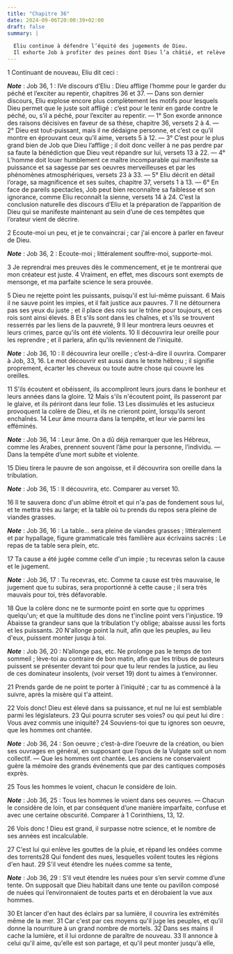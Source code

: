 ```yaml
---
title: "Chapitre 36"
date: 2024-09-06T20:00:39+02:00
draft: false
summary: |
  
  Eliu continue à défendre l’équité des jugements de Dieu.
  Il exhorte Job à profiter des peines dont Dieu l’a châtié, et relève la puissance du Seigneur.
---
```



1 Continuant de nouveau, Eliu dit ceci :

***Note*** :  Job 36, 1 : IVe discours d’Eliu : Dieu afflige l’homme pour le garder du péché et l’exciter au repentir, chapitres 36 et 37. ― Dans son dernier discours, Eliu explose encore plus complètement les motifs pour lesquels Dieu permet que le juste soit affligé : c’est pour le tenir en garde contre le péché, ou, s’il a péché, pour l’exciter au repentir. ― 1° Son exorde annonce des raisons décisives en faveur de sa thèse, chapitre 36, versets 2 à 4. ― 2° Dieu est tout-puissant, mais il ne dédaigne personne, et c’est ce qu’il montre en éprouvant ceux qu’il aime, versets 5 à 12. ― 3° C’est pour le plus grand bien de Job que Dieu l’afflige ; il doit donc veiller à ne pas perdre par sa faute la bénédiction que Dieu veut répandre sur lui, versets 13 à 22. ― 4° L’homme doit louer humblement ce maître incomparable qui manifeste sa puissance et sa sagesse par ses oeuvres merveilleuses et par les phénomènes atmosphériques, versets 23 à 33. ― 5° Eliu décrit en détail l’orage, sa magnificence et ses suites, chapitre 37,
versets 1 à 13. ― 6° En face de pareils spectacles, Job peut bien reconnaître sa faiblesse et son ignorance, comme Eliu reconnaît la sienne, versets 14 à 24. C’est la conclusion naturelle des discours d’Eliu et la préparation de l’apparition de Dieu qui se manifeste maintenant au sein d’une de ces tempêtes que l’orateur vient de décrire.


2 Ecoute-moi un peu, et je te convaincrai ; car j'ai encore à parler en faveur de Dieu.

***Note*** :  Job 36, 2 : Ecoute-moi ; littéralement souffre-moi, supporte-moi.

3 Je reprendrai mes preuves dès le commencement, et je te montrerai que mon créateur est juste. 4 Vraiment, en effet, mes discours sont exempts de mensonge, et ma parfaite science le sera prouvée.


5 Dieu ne rejette point les puissants, puisqu'il est lui-même puissant. 6 Mais il ne sauve point les impies, et il fait justice aux pauvres. 7 Il ne détournera pas ses yeux du juste ; et il place des rois sur le trône pour toujours, et ces rois sont ainsi élevés. 8 Et s'ils sont dans les chaînes, et s'ils se trouvent resserrés par les liens de la pauvreté, 9 Il leur montrera leurs oeuvres et leurs crimes, parce qu'ils ont été violents. 10 Il découvrira leur oreille pour les reprendre ; et il parlera, afin qu'ils reviennent de l'iniquité.

***Note*** :  Job 36, 10 : Il découvrira leur oreille ; c’est-à-dire il ouvrira. Comparer à Job, 33, 16. Le mot découvrir est aussi dans le texte hébreu ; il signifie proprement, écarter les cheveux ou toute autre chose qui couvre les oreilles.

11 S'ils écoutent et obéissent, ils accompliront leurs jours dans le bonheur et leurs années dans la gloire. 12 Mais s'ils n'écoutent point, ils passeront par le glaive, et ils périront dans leur folie. 13 Les dissimulés et les astucieux provoquent la colère de Dieu, et ils ne crieront point, lorsqu'ils seront enchaînés. 14 Leur âme mourra dans la tempête, et leur vie parmi les efféminés.

***Note*** :  Job 36, 14 : Leur âme. On a dû déjà remarquer que les Hébreux, comme les Arabes, prennent souvent l’âme pour la personne, l’individu. ― Dans la tempête d’une mort subite et violente.


15 Dieu tirera le pauvre de son angoisse, et il découvrira son oreille dans la tribulation.

***Note*** :  Job 36, 15 : Il découvrira, etc. Comparer au verset 10.

16 Il te sauvera donc d'un abîme étroit et qui n'a pas de fondement sous lui, et te mettra très au large; et la table où tu prends du repos sera pleine de viandes grasses.

***Note*** :  Job 36, 16 : La table… sera pleine de viandes grasses ; littéralement et par hypallage, figure grammaticale très familière aux écrivains sacrés : Le repas de ta table sera plein, etc.

17 Ta cause a été jugée comme celle d'un impie ; tu recevras selon la cause et le jugement.

***Note*** :  Job 36, 17 : Tu recevras, etc. Comme ta cause est très mauvaise, le jugement que tu subiras, sera proportionné à cette cause ; il sera très mauvais pour toi, très défavorable.

18 Que la colère donc ne te surmonte point en sorte que tu opprimes quelqu'un; et que la multitude des dons ne t'incline point vers l'injustice. 19 Abaisse ta grandeur sans que la tribulation t'y oblige; abaisse aussi les forts et les puissants. 20 N'allonge point la nuit, afin que les peuples, au lieu d'eux, puissent monter jusqu à toi.

***Note*** :  Job 36, 20 : N’allonge pas, etc. Ne prolonge pas le temps de ton sommeil ; lève-toi au contraire de bon matin, afin que les tribus de pasteurs puissent se présenter devant toi pour que tu leur rendes la justice, au lieu de ces dominateur insolents, (voir verset 19) dont tu aimes à t’environner.

21 Prends garde de ne point te porter à l'iniquité ; car tu as commencé à la suivre, après la misère qui t'a atteint.


22 Vois donc! Dieu est élevé dans sa puissance, et nul ne lui est semblable parmi les législateurs. 23 Qui pourra scruter ses voies? ou qui peut lui dire : Vous avez commis une iniquité? 24 Souviens-toi que tu ignores son oeuvre, que les hommes ont chantée.

***Note*** :  Job 36, 24 : Son oeuvre ; c’est-à-dire l’oeuvre de la création, ou bien ses ouvrages en général, en supposant que l’opus de la Vulgate soit un nom collectif. ― Que les hommes ont chantée. Les anciens ne conservaient guère la mémoire des grands événements que par des cantiques composés exprès.

25 Tous les hommes le voient, chacun le considère de loin.

***Note*** :  Job 36, 25 : Tous les hommes le voient dans ses oeuvres. ― Chacun le considère de loin, et par conséquent d’une manière imparfaite, confuse et avec une certaine obscurité. Comparer à 1 Corinthiens, 13, 12.

26 Vois donc ! Dieu est grand, il surpasse notre science, et le nombre de ses années est incalculable.


27 C'est lui qui enlève les gouttes de la pluie, et répand les ondées comme des torrents28 Qui fondent des nues, lesquelles voilent toutes les régions d'en haut. 29 S'il veut étendre les nuées comme sa tente,

***Note*** :  Job 36, 29 : S’il veut étendre les nuées pour s’en servir comme d’une tente. On supposait que Dieu habitait dans une tente ou pavillon composé de nuées qui l’environnaient de toutes parts et en dérobaient la vue aux hommes.

30 Et lancer d'en haut des éclairs par sa lumière, il couvrira les extrémités même de la mer. 31 Car c'est par ces moyens qu'il juge les peuples, et qu'il donne la nourriture à un grand nombre de mortels. 32 Dans ses mains il cache la lumière, et il lui ordonne de paraître de nouveau. 33 Il annonce à celui qu'il aime, qu'elle est son partage, et qu'il peut monter jusqu'à elle,

